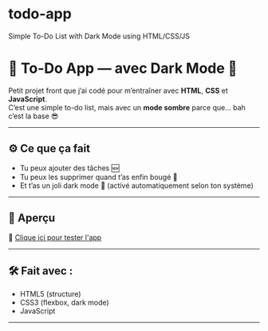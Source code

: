 # todo-app
Simple To-Do List with Dark Mode using HTML/CSS/JS
# 📝 To-Do App — avec Dark Mode 🌙

Petit projet front que j’ai codé pour m’entraîner avec **HTML**, **CSS** et **JavaScript**.  
C’est une simple to-do list, mais avec un **mode sombre** parce que... bah c’est la base 😎

---

## ⚙️ Ce que ça fait

- Tu peux ajouter des tâches 🆕  
- Tu peux les supprimer quand t’as enfin bougé 💪  
- Et t’as un joli dark mode 🌚 (activé automatiquement selon ton système)

---

## 👀 Aperçu

🔗 [Clique ici pour tester l'app](https://lilia-coder.github.io/todo-app)


---

## 🛠️ Fait avec :

- HTML5 (structure)
- CSS3 (flexbox, dark mode)
- JavaScript 

---





